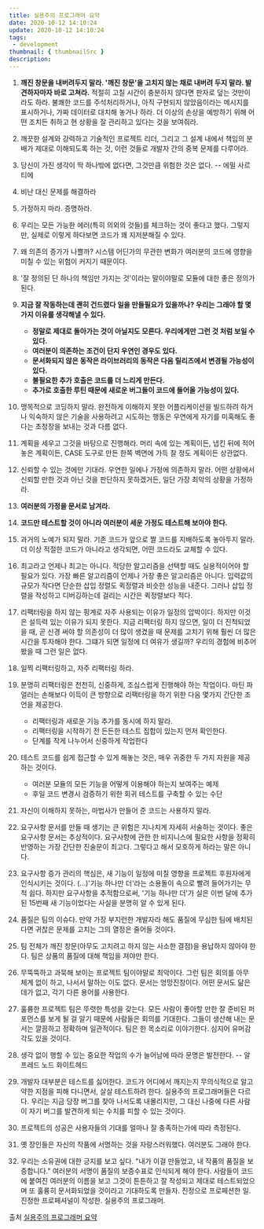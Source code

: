 ```yaml
---
title: 실용주의 프로그래머 요약
date: 2020-10-12 14:10:24
update: 2020-10-12 14:10:24
tags:
 - development
thumbnail: { thumbnailSrc }
description:
---
```


1. **깨진 창문을 내버려두지 말라. '깨진 창문'을 고치지 않는 채로 내버려 두지 말라. 발견하자마자 바로 고쳐라.** 적절히 고칠 시간이 충분하지 않다면 판자로 덮는 것만이라도 하라. 불쾌한 코드를 주석처리하거나, 아직 구현되지 않았음이라는 메시지를 표시하거나, 가짜 데이터로 대치해 놓거나 하라. 더 이상의 손상을 예방하기 위해 어떤 조치든 취하고 현 상황을 잘 관리하고 있다는 것을 보여줘라.
2. 깨끗한 설계와 강력하고 기술적인 프로젝트 리더, 그리고 그 설계 내에서 책임의 분배가 제대로 이해되도록 하는 것, 이런 것들로 개발자 간의 중복 문제를 다루어라.
3. 당신이 가진 생각이 딱 하나밖에 없다면, 그것만큼 위험한 것은 없다. -- 에밀 사르티에
4. 비난 대신 문제를 해결하라
5. 가정하지 마라. 증명하라.
6. 우리는 모든 가능한 에러(특히 의외의 것들)를 체크하는 것이 좋다고 했다. 그렇지만, 실제로 이렇게 하다보면 코드가 꽤 지저분해질 수 있다.
7. 왜 의존의 증가가 나쁠까? 시스템 어딘가의 무관한 변화가 여러분의 코드에 영향을 미칠 수 있는 위험이 커지기 때문이다.
8. '잘 정의된 단 하나의 책임만 가지는 것'이라는 말이야말로 모듈에 대한 좋은 정의가 된다.
9. **지금 잘 작동하는데 괜히 건드렸다 일을 만들필요가 있을까나? 우리는 그래야 할 몇 가지 이유를 생각해낼 수 있다.**
   - **정말로 제대로 돌아가는 것이 아닐지도 모른다. 우리에게만 그런 것 처럼 보일 수 있다.**
   - **여러분이 의존하는 조건이 단지 우연인 경우도 있다.**
   - **문서화되지 않은 동작은 라이브러리의 동작은 다음 릴리즈에서 변경될 가능성이 있다.**
   - **불필요한 추가 호출은 코드를 더 느리게 만든다.**
   - **추가로 호출한 루틴 때문에 새로운 버그들이 코드에 들어올 가능성이 있다.**
10. 맹목적으로 코딩하지 말라. 완전하게 이해하지 못한 어플리케이션을 빌드하려 하거나 익숙하지 않은 기술을 사용하려고 시도하는 행동은 우연에게 자기를 미혹해도 좋다는 초청장을 보내는 것과 다름 없다.
11. 계획을 세우고 그것을 바탕으로 진행해라. 머리 속에 있는 계획이든, 냅킨 뒤에 적어놓은 계획이든, CASE 도구로 만든 한쪽 벽면에 가득 찰 정도 계획이든 상관없다.
12. 신뢰할 수 있는 것에만 기대라. 우연한 일에나 가정에 의존하지 말라. 어떤 상황에서 신뢰할 만한 것과 아닌 것을 판단하지 못하겠거든, 일단 가장 최악의 상황을 가정하라.
13. **여러분의 가정을 문서로 남겨라.**
14. **코드만 테스트할 것이 아니라 여러분이 세운 가정도 테스트해 보아야 한다.**
15. 과거의 노예가 되지 말라. 기존 코드가 앞으로 짤 코드를 지배하도록 놓아두지 말라. 더 이상 적절한 코드가 아니라고 생각되면, 어떤 코드라도 교체할 수 있다.
16. 최고라고 언제나 최고는 아니다. 적당한 알고리즘을 선택할 때도 실용적이어야 할 필요가 있다. 가장 빠른 알고리즘이 언제나 가장 좋은 알고리즘은 아니다. 입력값의 규모가 작다면 단순한 삽입 정렬도 퀵정렬과 비슷한 성능을 내준다. 그러나 삽입 정렬을 작성하고 디버깅하는데 걸리는 시간은 퀵정렬보다 적다.
17. 리팩터링을 하지 않는 핑계로 자주 사용되는 이유가 일정의 압박이다. 하지만 이것은 설득력 있는 이유가 되지 못한다. 지금 리팩터링 하지 않으면, 일이 더 진척되었을 때, 곧 신경 써야 할 의존성이 더 많이 생겼을 때 문제를 고치기 위해 훨씬 더 많은 시간을 투자해야 한다. 그떄가 되면 일정에 더 여유가 생길까? 우리의 경험에 비추어 봤을 때 그런 일은 없다.
18. 일찍 리팩터링하고, 자주 리팩터링 하라.
19. 분명히 리팩터링은 천천히, 신중하게, 조심스럽게 진행해야 하는 작업이다. 마틴 파얼러는 손해보다 이득이 큰 방향으로 리팩터링을 하기 위한 다음 몇가지 간단한 조언을 제공한다.
    - 리팩터링과 새로운 기능 추가를 동시에 하지 말라.
    - 리팩터링을 시작하기 전 든든한 테스트 집합이 있는지 먼저 확인한다.
    - 단계를 작게 나누어서 신중하게 작업한다
20. 테스트 코드를 쉽게 접근할 수 있게 해놓는 것은, 매우 귀중한 두 가지 자원을 제공하는 것이다.

    - 여러분 모듈의 모든 기능을 어떻게 이용해야 하는지 보여주는 예제
    - 후일 코드 변경시 검증하기 위한 회귀 테스트를 구축할 수 있는 수단

21. 자신이 이해하지 못하는, 마법사가 만들어 준 코드는 사용하지 말라.
22. 요구사항 문서를 만들 때 생기는 큰 위험은 지나치게 자세히 서술하는 것이다. 좋은 요구사항 문서는 추상적이다. 요구사항에 관한 한 비지니스에 필요한 사항을 정확히 반영하는 가장 간단한 진술문이 최고다. 그렇다고 해서 모호하게 하라는 말은 아니다.
23. 요구사항 증가 관리의 핵심은, 새 기능이 일정에 미칠 영향을 프로젝트 후원자에게 인식시키는 것이다. (...)'기능 하나만 더'라는 소용돌이 속으로 빨려 들어가기는 무척 쉽다. 하지만 요구사항을 추적함으로써, '기능 하나만 더'가 실은 이번 달에 추가된 15번째 새 기능이었다는 사실을 분명히 알 수 있게 된다.
24. 품질은 팀의 이슈다. 만약 가장 부지런한 개발자라 해도 품질에 무심한 팀에 배치된다면 귀찮은 문제를 고치는 그의 열정은 줄어들 것이다.
25. 팀 전체가 깨진 창문(아무도 고치려고 하지 않는 사소한 결점)을 용납하지 않아야 한다. 팀은 상품의 품질에 대해 책임을 져야만 한다.
26. 무뚝뚝하고 과묵해 보이는 프로젝트 팀이야말로 최악이다. 그런 팀은 회의를 아무 체계 없이 하고, 나서서 말하는 이도 없다. 문서는 엉망진창이다. 어떤 문서도 닮은 데가 없고, 각기 다른 용어를 사용한다.
27. 훌륭한 프로젝트 팀은 뚜렷한 특성을 갖는다. 모든 사람이 좋아할 만한 잘 준비된 퍼포먼스를 보게 될 걸 알기 때문에 사람들은 회의를 기대한다. 그들이 생산해 내는 문서는 깔끔하고 정확하며 일관적이다. 팀은 한 목소리로 이야기한다. 심지어 유머감각도 있을 것이다.
28. 생각 없이 행할 수 있는 중요한 작업의 수가 늘어남에 따라 문명은 발전한다. -- 알프레드 노드 화이트헤드
29. 개발자 대부분은 테스트를 싫어한다. 코드가 어디에서 깨지는지 무의식적으로 알고 약한 지점을 피해 다니면서, 살살 테스트하려 한다. 실용주의 프로그래머들은 다르다. 우리는 지금 당장 버그를 찾아 나서도록 내몰리지만, 그 대신 나중에 다른 사람이 자기 버그를 발견하게 되는 수치를 피할 수 있는 것이다.
30. 프로젝트의 성공은 사용자들의 기대를 얼마나 잘 충족하는가에 따라 측정된다.
31. 옛 장인들은 자신의 작품에 서명하는 것을 자랑스러워했다. 여러분도 그래야 한다.
32. 우리는 소유권에 대한 긍지를 보고 싶다. "내가 이걸 만들었고, 내 작품의 품질을 보증합니다." 여러분의 서명이 품질의 보증수표로 인식되게 해야 한다. 사람들이 코드에 붙여진 여러분의 이름을 보고 그것이 튼튼하고 잘 작성되고 제대로 테스트되었으며 또 훌륭히 문서화되었을 것이라고 기대하도록 만들자. 진정으로 프로페션한 일. 진정한 프로페셔널이 작성한. 실용주의 프로그래머.

출처 [실용주의 프로그래머 요약](https://byjay.github.io/posts/programming/2018-11-04-the-progmatic-programmer/)
